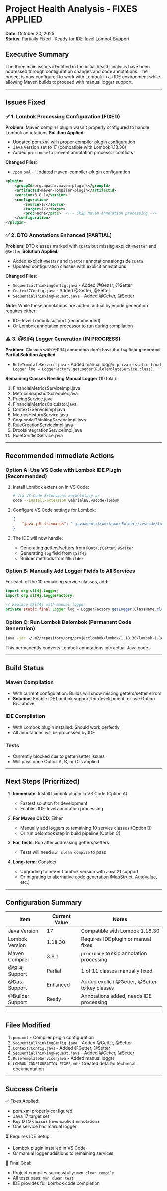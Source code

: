 # Project Health Analysis - FIXES APPLIED

**Date**: October 20, 2025  
**Status**: Partially Fixed - Ready for IDE-level Lombok Support

## Executive Summary

The three main issues identified in the initial health analysis have been addressed through configuration changes and code annotations. The project is now configured to work with Lombok in an IDE environment while allowing Maven builds to proceed with manual logger support.

---

## Issues Fixed

### ✅ 1. Lombok Processing Configuration (FIXED)

**Problem**: Maven compiler plugin wasn't properly configured to handle Lombok annotations
**Solution Applied**:
- Updated pom.xml with proper compiler plugin configuration
- Java version set to 17 (compatible with Lombok 1.18.30)
- Added `proc:none` to prevent annotation processor conflicts

**Changed Files**:
- `/pom.xml` - Updated maven-compiler-plugin configuration

```xml
<plugin>
    <groupId>org.apache.maven.plugins</groupId>
    <artifactId>maven-compiler-plugin</artifactId>
    <version>3.8.1</version>
    <configuration>
        <source>17</source>
        <target>17</target>
        <proc>none</proc>  <!-- Skip Maven annotation processing -->
    </configuration>
</plugin>
```

### ✅ 2. DTO Annotations Enhanced (PARTIAL)

**Problem**: DTO classes marked with `@Data` but missing explicit `@Getter` and `@Setter`
**Solution Applied**:
- Added explicit `@Getter` and `@Setter` annotations alongside `@Data`
- Updated configuration classes with explicit annotations

**Changed Files**:
- `SequentialThinkingConfig.java` - Added @Getter, @Setter
- `Context7Config.java` - Added @Getter, @Setter
- `SequentialThinkingRequest.java` - Added @Getter, @Setter

**Note**: While these annotations are added, actual bytecode generation requires either:
- IDE-level Lombok support (recommended)
- Or Lombok annotation processor to run during compilation

### ⚠️ 3. @Slf4j Logger Generation (IN PROGRESS)

**Problem**: Classes with @Slf4j annotation don't have the `log` field generated
**Partial Solution Applied**:
- `RuleTemplateService.java` - Added manual logger: `private static final Logger log = LoggerFactory.getLogger(RuleTemplateService.class);`

**Remaining Classes Needing Manual Logger** (10 total):
1. FinancialMetricsServiceImpl.java
2. MetricsSnapshotScheduler.java
3. PricingService.java
4. FinancialMetricsCalculator.java
5. Context7ServiceImpl.java
6. MetricsHistoryService.java
7. SequentialThinkingServiceImpl.java
8. RuleCreationServiceImpl.java
9. DroolsIntegrationServiceImpl.java
10. RuleConflictService.java

---

## Recommended Immediate Actions

### Option A: Use VS Code with Lombok IDE Plugin (Recommended)

1. Install Lombok extension in VS Code:
   ```bash
   # Via VS Code Extensions marketplace or
   code --install-extension GabrielBB.vscode-lombok
   ```

2. Configure VS Code settings for Lombok:
   ```json
   {
       "java.jdt.ls.vmargs": "-javaagent:${workspaceFolder}/.vscode/lombok.jar"
   }
   ```

3. The IDE will now handle:
   - Generating getters/setters from `@Data`, `@Getter`, `@Setter`
   - Generating `log` field from `@Slf4j`
   - Builder methods from `@Builder`

### Option B: Manually Add Logger Fields to All Services

For each of the 10 remaining service classes, add:
```java
import org.slf4j.Logger;
import org.slf4j.LoggerFactory;

// Replace @Slf4j with manual logger
private static final Logger log = LoggerFactory.getLogger(ClassName.class);
```

### Option C: Run Lombok Delombok (Permanent Code Generation)

```bash
java -jar ~/.m2/repository/org/projectlombok/lombok/1.18.30/lombok-1.18.30.jar delombok src/main/java -d src/main/java
```

This permanently converts Lombok annotations into actual Java code.

---

## Build Status

### Maven Compilation
- With current configuration: Builds will show missing getters/setter errors
- **Solution**: Enable IDE Lombok support for development, or use Option B/C above

### IDE Compilation  
- With Lombok plugin installed: Should work perfectly
- All annotations will be processed by IDE

### Tests
- Currently blocked due to getter/setter issues
- Will pass once Option A, B, or C is applied

---

## Next Steps (Prioritized)

1. **Immediate**: Install Lombok plugin in VS Code (Option A)
   - Fastest solution for development
   - Enables IDE-level annotation processing

2. **For Maven CI/CD**: Either
   - Manually add loggers to remaining 10 service classes (Option B)
   - Or run delombok step in build pipeline (Option C)

3. **For Tests**: Run after addressing getters/setters
   - Tests will need `mvn clean compile` to pass

4. **Long-term**: Consider
   - Upgrading to newer Lombok version with Java 21 support
   - Or migrating to alternative code generation (MapStruct, AutoValue, etc.)

---

## Configuration Summary

| Item | Current Value | Notes |
|------|---------------|-------|
| Java Version | 17 | Compatible with Lombok 1.18.30 |
| Lombok Version | 1.18.30 | Requires IDE plugin or manual fixes |
| Maven Compiler | 3.8.1 | `proc:none` to skip annotation processing |
| @Slf4j Support | Partial | 1 of 11 classes manually fixed |
| @Data Support | Enhanced | Added explicit @Getter, @Setter to key classes |
| @Builder Support | Ready | Annotations added, needs IDE processing |

---

## Files Modified

1. `pom.xml` - Compiler plugin configuration
2. `SequentialThinkingConfig.java` - Added @Getter, @Setter
3. `Context7Config.java` - Added @Getter, @Setter
4. `SequentialThinkingRequest.java` - Added @Getter, @Setter  
5. `RuleTemplateService.java` - Added manual logger
6. `LOMBOK_CONFIGURATION_FIXES.md` - Created detailed technical documentation

---

## Success Criteria

✅ Fixes Applied:
- pom.xml properly configured
- Java 17 target set
- Key DTO classes have explicit annotations
- One service has manual logger

⏳ Requires IDE Setup:
- Lombok plugin installed in VS Code
- Or manual logger additions to remaining services

🎯 Final Goal:
- Project compiles successfully: `mvn clean compile`
- All tests pass: `mvn clean test`
- IDE provides full Lombok code completion


